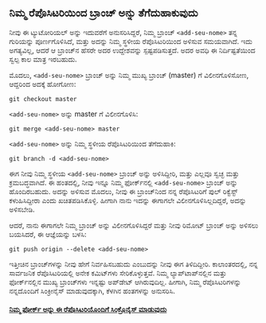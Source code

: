## ನಿಮ್ಮ ರೆಪೊಸಿಟರಿಯಿಂದ ಬ್ರಾಂಚ್ ಅನ್ನು ತೆಗೆದುಹಾಕುವುದು

ನೀವು ಈ ಟ್ಯುಟೋರಿಯಲ್ ಅನ್ನು ಇದುವರೆಗೆ ಅನುಸರಿಸಿದ್ದರೆ, ನಿಮ್ಮ ಬ್ರಾಂಚ್ `<add-seu-nome>` ತನ್ನ ಗುರಿಯನ್ನು ಪೂರ್ಣಗೊಳಿಸಿದೆ, ಮತ್ತು ಅದನ್ನು ನಿಮ್ಮ ಸ್ಥಳೀಯ ರೆಪೊಸಿಟರಿಯಿಂದ ಅಳಿಸುವ ಸಮಯವಾಗಿದೆ. ಇದು ಅಗತ್ಯವಿಲ್ಲ, ಆದರೆ ಆ ಬ್ರಾಂಚ್‌ನ ಹೆಸರೇ ಅದರ ಉದ್ದೇಶವನ್ನು ಸ್ಪಷ್ಟಪಡಿಸುತ್ತದೆ. ಅದರ ಅವಧಿ ಈ ನಿರ್ದಿಷ್ಟತೆಯಿಂದ ಸ್ವಲ್ಪ ಕಾಲ ಮಾತ್ರ ಇರಬಹುದು.

ಮೊದಲು, `<add-seu-nome>` ಬ್ರಾಂಚ್ ಅನ್ನು ನಿಮ್ಮ ಮುಖ್ಯ ಬ್ರಾಂಚ್ (master) ಗೆ ವಿಲೀನಗೊಳಿಸೋಣ, ಆದ್ದರಿಂದ ಅದಕ್ಕೆ ಹೋಗೋಣ:

```
git checkout master
```

`<add-seu-nome>` ಅನ್ನು master ಗೆ ವಿಲೀನಗೊಳಿಸಿ:

```
git merge <add-seu-nome> master
```

`<add-seu-nome>` ಅನ್ನು ನಿಮ್ಮ ಸ್ಥಳೀಯ ರೆಪೊಸಿಟರಿಯಿಂದ ತೆಗೆದುಹಾಕಿ:

```
git branch -d <add-seu-nome>
```

ಈಗ ನೀವು ನಿಮ್ಮ ಸ್ಥಳೀಯ `<add-seu-nome>` ಬ್ರಾಂಚ್ ಅನ್ನು ಅಳಿಸಿದ್ದೀರಿ, ಮತ್ತು ಎಲ್ಲವೂ ಸ್ವಚ್ಛ ಮತ್ತು ಕ್ರಮಬದ್ಧವಾಗಿದೆ.
ಈ ಹಂತದಲ್ಲಿ, ನೀವು ಇನ್ನೂ ನಿಮ್ಮ ಫೋರ್ಕ್‌ನಲ್ಲಿ `<add-seu-nome>` ಬ್ರಾಂಚ್ ಅನ್ನು ಹೊಂದಿರಬಹುದು. ಅದನ್ನು ಅಳಿಸುವ ಮೊದಲು, ನೀವು ಈ ಬ್ರಾಂಚ್‌ನಿಂದ ನನ್ನ ರೆಪೊಸಿಟರಿಗೆ ಪುಲ್ ರಿಕ್ವೆಸ್ಟ್ ಕಳುಹಿಸಿದ್ದೀರಾ ಎಂದು ಖಚಿತಪಡಿಸಿಕೊಳ್ಳಿ. ಹೀಗಾಗಿ ನಾನು ಇದನ್ನು ಈಗಾಗಲೇ ವಿಲೀನಗೊಳಿಸಿಲ್ಲದಿದ್ದರೆ, ಅದನ್ನು ಅಳಿಸಬೇಡಿ.

ಆದರೆ, ನಾನು ಈಗಾಗಲೇ ನಿಮ್ಮ ಬ್ರಾಂಚ್ ಅನ್ನು ವಿಲೀನಗೊಳಿಸಿದ್ದರೆ ಮತ್ತು ನೀವು ರಿಮೋಟ್ ಬ್ರಾಂಚ್ ಅನ್ನು ಅಳಿಸಲು ಬಯಸಿದರೆ, ಈ ಆಜ್ಞೆಯನ್ನು ಬಳಸಿ:

```
git push origin --delete <add-seu-nome>
```

ಇತ್ತೀಚಿನ ಬ್ರಾಂಚ್‌ಗಳನ್ನು ನೀವು ಹೇಗೆ ನಿರ್ವಹಿಸಬಹುದು ಎಂಬುದನ್ನು ನೀವು ಈಗ ತಿಳಿದಿದ್ದೀರಿ.
ಕಾಲಾಂತರದಲ್ಲಿ, ನನ್ನ ಸಾರ್ವಜನಿಕ ರೆಪೊಸಿಟರಿಯಲ್ಲಿ ಅನೇಕ ಕಮಿಟ್‌ಗಳು ಸೇರಿಕೊಳ್ಳುತ್ತವೆ. ನಿಮ್ಮ ಲ್ಯಾಪ್‌ಟಾಪ್‌ನಲ್ಲಿನ ಮತ್ತು ಫೋರ್ಕ್‌ನಲ್ಲಿನ ಮುಖ್ಯ ಬ್ರಾಂಚ್‌ಗಳು ಇನ್ನಷ್ಟು ಅಪ್‌ಡೇಟ್ ಆಗಿರುವುದಿಲ್ಲ. ಹೀಗಾಗಿ, ನಿಮ್ಮ ರೆಪೊಸಿಟರಿಗಳನ್ನು ನನ್ನದೊಂದಿಗೆ ಸಿಂಕ್ರೀನೈಸ್ ಮಾಡುವುದಕ್ಕಾಗಿ, ಕೆಳಗಿನ ಹಂತಗಳನ್ನು ಅನುಸರಿಸಿ.

#### [ನಿಮ್ಮ ಫೋರ್ಕ್ ಅನ್ನು ಈ ರೆಪೊಸಿಟರಿಯೊಂದಿಗೆ ಸಿಂಕ್ರೊನೈಸ್ ಮಾಡುವುದು](keeping-your-fork-synced-with-this-repository.pt_br.md)

